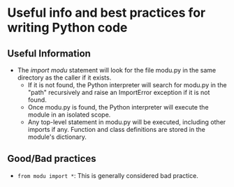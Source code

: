 Useful info and best practices for writing Python code
======================================================

Useful Information
------------------
- The *import modu* statement will look for the file modu.py in the same directory as the caller if it exists.
    - If it is not found, the Python interpreter will search for modu.py in the "path" recursively and raise an ImportError exception if it is not found.
    - Once modu.py is found, the Python interpreter will execute the module in an isolated scope.
    - Any top-level statement in modu.py will be executed, including other imports if any. Function and class definitions are stored in the module's dictionary.



Good/Bad practices
------------------
- `from modu import *`: This is generally considered bad practice. 



